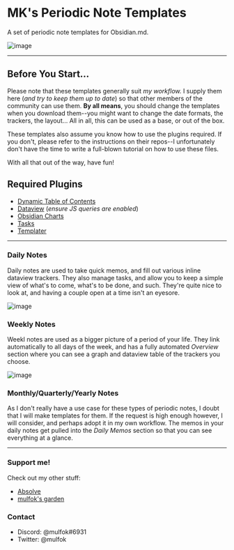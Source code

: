 # MK's Periodic Note Templates
A set of periodic note templates for Obsidian.md.

![image](https://user-images.githubusercontent.com/50339059/156691046-e7b383a0-65ee-43b4-b1d2-266389bb326f.png)
___

## Before You Start...
Please note that these templates generally suit _my workflow._ I supply them here (_and try to keep them up to date_) so that other members of the community can use them. **By all means**, you should change the templates when you download them--you might want to change the date formats, the trackers, the layout... All in all, this can be used as a base, or out of the box. 

These templates also assume you know how to use the plugins required. If you don't, please refer to the instructions on their repos--I unfortunately don't have the time to write a full-blown tutorial on how to use these files.

With all that out of the way, have fun!

## Required Plugins
- [Dynamic Table of Contents](https://github.com/Aidurber/obsidian-plugin-dynamic-toc)
- [Dataview](https://github.com/blacksmithgu/obsidian-dataview) (_ensure JS queries are enabled_)
- [Obsidian Charts](https://github.com/phibr0/obsidian-charts)
- [Tasks](https://github.com/schemar/obsidian-tasks)
- [Templater](https://github.com/SilentVoid13/Templater)

___
### Daily Notes
Daily notes are used to take quick memos, and fill out various inline dataview trackers. They also manage tasks, and allow you to keep a simple view of what's to come, what's to be done, and such. They're quite nice to look at, and having a couple open at a time isn't an eyesore.

![image](https://user-images.githubusercontent.com/50339059/156691741-5f827d03-3f41-4216-95a6-3b9316c80304.png)

### Weekly Notes
Weekl notes are used as a bigger picture of a period of your life. They link automatically to all days of the week, and has a fully automated _Overview_ section where you can see a graph and dataview table of the trackers you choose.

![image](https://user-images.githubusercontent.com/50339059/156692722-07407996-9c68-41a8-a801-e84402461ff9.png)

### Monthly/Quarterly/Yearly Notes
As I don't really have a use case for these types of periodic notes, I doubt that I will make templates for them. If the request is high enough however, I will consider, and perhaps adopt it in my own workflow. The memos in your daily notes get pulled into the _Daily Memos_ section so that you can see everything at a glance.

___
### Support me!
Check out my other stuff:
- [Absolve](https://github.com/mulfok/obsidian-absolve)
- [mulfok's garden](https://publish.obsidian.md/mulfok-vault)

### Contact
- Discord: @mulfok#6931
- Twitter: @mulfok

